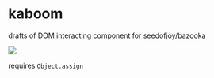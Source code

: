 # kaboom

drafts of DOM interacting component for [seedofjoy/bazooka](https://github.com/seedofjoy/bazooka)

![](https://31.media.tumblr.com/fd8ce12637bfeccef54738a031597e56/tumblr_inline_ndd6r9YmvH1rk8etw.jpg)

requires `Object.assign`